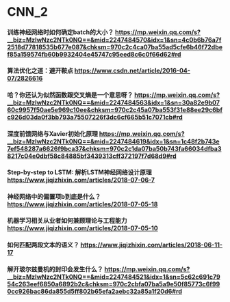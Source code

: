 # CNN_2
#### 训练神经网络时如何确定batch的大小？  https://mp.weixin.qq.com/s?__biz=MzIwNzc2NTk0NQ==&mid=2247484570&idx=1&sn=4c0b6b76a7f2518d77818535b677e087&chksm=970c2c4ca07ba55ad5cfe6b46f72dbef85a159574fb60b9932404e45747c95eed8c6c0f66d62#rd  
#### 算法优化之道：避开鞍点  https://www.csdn.net/article/2016-04-07/2826616  
#### 哈？你还认为似然函数跟交叉熵是一个意思呀？  https://mp.weixin.qq.com/s?__biz=MzIwNzc2NTk0NQ==&mid=2247484563&idx=1&sn=30a82e9b0760c9957f50ae5e969c10ee&chksm=970c2c45a07ba553f31e88ee29c6bfc926d03da0f3bb793a75507226f3dc6cf665b51c7071cb#rd  
#### 深度前馈网络与Xavier初始化原理  https://mp.weixin.qq.com/s?__biz=MzIwNzc2NTk0NQ==&mid=2247484619&idx=1&sn=1c48f2b743e7ef548287a6626f9bca37&chksm=970c2c1da07ba50b743fa66034dfba38217c04e0dbf58c84885bf3439313cff372197f7d68d9#rd  
#### Step-by-step to LSTM: 解析LSTM神经网络设计原理  https://www.jiqizhixin.com/articles/2018-07-06-7  
#### 神经网络中的偏置项b到底是什么？  https://www.jiqizhixin.com/articles/2018-07-05-18  
#### 机器学习相关从业者如何兼顾理论与工程能力  https://www.jiqizhixin.com/articles/2018-07-05-10  
#### 如何匹配两段文本的语义？  https://www.jiqizhixin.com/articles/2018-06-11-17  
#### 解开玻尔兹曼机的封印会发生什么？  https://mp.weixin.qq.com/s?__biz=MzIwNzc2NTk0NQ==&mid=2247484521&idx=1&sn=5c62c691c7954c263eef6850a6892b2c&chksm=970c2cbfa07ba5a9e50f85773c6f990cc926bac86da855d5ff802b65efa2aebc32a85a1f20d6#rd
